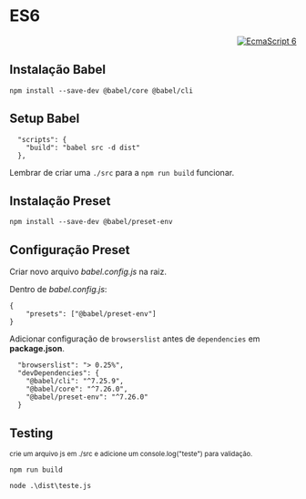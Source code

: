 # ES6

<p align=right>
  <a href="https://github.com/senagab/es6">
    <img src="https://img.shields.io/badge/javascript-es6-8A2BE2?logo=github" Alt="EcmaScript 6">
    </img> 
  </a>
</p>

## Instalação Babel 

```npm install --save-dev @babel/core @babel/cli```


## Setup Babel

```
  "scripts": {
    "build": "babel src -d dist"
  },
```

Lembrar de criar uma ```./src``` para a ```npm run build``` funcionar.

## Instalação Preset 

```npm install --save-dev @babel/preset-env```

## Configuração Preset

Criar novo arquivo _babel.config.js_ na raiz.

Dentro de _babel.config.js_:

```
{
    "presets": ["@babel/preset-env"]
}
```
Adicionar configuração de ```browserslist``` antes de ```dependencies``` em __package.json__.

```
  "browserslist": "> 0.25%",
  "devDependencies": {
    "@babel/cli": "^7.25.9",
    "@babel/core": "^7.26.0",
    "@babel/preset-env": "^7.26.0"
  }
```

## Testing

<sup>crie um arquivo js em ./src e adicione um console.log("teste") para validação.<sup>


```npm run build```

```node .\dist\teste.js```





